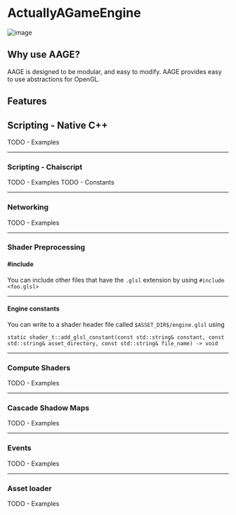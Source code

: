 # ActuallyAGameEngine

![image](https://user-images.githubusercontent.com/3623261/184268773-de19e916-4889-450d-9553-8c058959e6c0.png)

## Why use AAGE?

AAGE is designed to be modular, and easy to modify. AAGE provides easy to use abstractions for OpenGL.



## Features

## Scripting - Native C++

TODO - Examples

---

### Scripting - Chaiscript

TODO - Examples
TODO - Constants

---

### Networking

TODO - Examples

---

### Shader Preprocessing 


#### #include

You can include other files that have the `.glsl` extension by using `#include <foo.glsl>`

---

#### Engine constants

You can write to a shader header file called `$ASSET_DIR$/engine.glsl` using 
```
static shader_t::add_glsl_constant(const std::string& constant, const std::string& asset_directory, const std::string& file_name) -> void
```

---

### Compute Shaders

TODO - Examples

---

### Cascade Shadow Maps

TODO - Examples

---

### Events

TODO - Examples

---

### Asset loader

TODO - Examples




